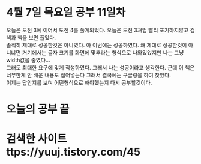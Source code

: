 # 4뤌 7일 목요일 공부 11일차
오늘은 도전 3에 이어서 도전 4를 풀게되었다. 오늘은 도전 3처엄 빨리 포기하지않고 검색과 책을 보면 풀었다.
<br> 솔직히 제대로 성공한것은 아니였다. 아 이번에는 성공하였다. 왜 제대로 성공한것이 아니냐면 거기에서는 글자 크기를 화면에 맞추라는 형식으로 나와있었지만 나는 그냥 width값을 줄였다...<br>
그래도 최대한 요구에 맞게 작성하였다. 그래서 나는 성공이라고 생각한다. 근데 이 책은 너무한게 안 배운 내용도 집어넣는다 그래서 결국에는 구글링을 하여 찾았다.<br>
이제는 답안지를 보며 어떤형식으로 해야했는지 다시 공부할것이다.
# 오늘의 공부 끝
# 검색한 사이트 ttps://yuuj.tistory.com/45
